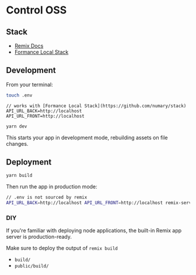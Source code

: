 # Control OSS

## Stack

- [Remix Docs](https://remix.run/docs)
- [Formance Local Stack](https://github.com/numary/stack)

## Development

From your terminal:

```sh
touch .env
```

```
// works with [Formance Local Stack](https://github.com/numary/stack)
API_URL_BACK=http://localhost
API_URL_FRONT=http://localhost
```

```sh
yarn dev
```

This starts your app in development mode, rebuilding assets on file changes.

## Deployment

```sh
yarn build
```

Then run the app in production mode:

```sh
// .env is not sourced by remix
API_URL_BACK=http://localhost API_URL_FRONT=http://localhost remix-serve build
```

### DIY

If you're familiar with deploying node applications, the built-in Remix app server is production-ready.

Make sure to deploy the output of `remix build`

- `build/`
- `public/build/`